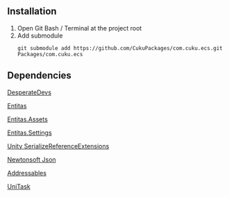 ## Installation
1. Open Git Bash / Terminal at the project root
2. Add submodule
   ```
   git submodule add https://github.com/CukuPackages/com.cuku.ecs.git Packages/com.cuku.ecs
   ```

## Dependencies
[DesperateDevs](https://github.com/CukuPackages/com.sschmid.entitas)

[Entitas](https://github.com/CukuPackages/com.sschmid.entitas)

[Entitas.Assets](https://github.com/CukuPackages/Entitas.Assets)

[Entitas.Settings](https://github.com/CukuPackages/Entitas.Settings)

[Unity SerializeReferenceExtensions](https://github.com/mackysoft/Unity-SerializeReferenceExtensions)

[Newtonsoft Json](https://docs.unity3d.com/Packages/com.unity.nuget.newtonsoft-json@latest)

[Addressables](https://docs.unity3d.com/Packages/com.unity.addressables@latest)

[UniTask](https://github.com/Cysharp/UniTask?path=src/UniTask/Assets/Plugins/UniTask)
